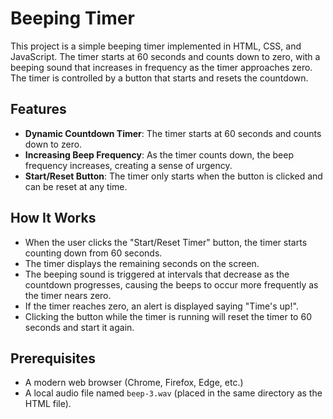# Beeping Timer

This project is a simple beeping timer implemented in HTML, CSS, and JavaScript. The timer starts at 60 seconds and counts down to zero, with a beeping sound that increases in frequency as the timer approaches zero. The timer is controlled by a button that starts and resets the countdown.

## Features

- **Dynamic Countdown Timer**: The timer starts at 60 seconds and counts down to zero.
- **Increasing Beep Frequency**: As the timer counts down, the beep frequency increases, creating a sense of urgency.
- **Start/Reset Button**: The timer only starts when the button is clicked and can be reset at any time.

## How It Works

- When the user clicks the "Start/Reset Timer" button, the timer starts counting down from 60 seconds.
- The timer displays the remaining seconds on the screen.
- The beeping sound is triggered at intervals that decrease as the countdown progresses, causing the beeps to occur more frequently as the timer nears zero.
- If the timer reaches zero, an alert is displayed saying "Time's up!".
- Clicking the button while the timer is running will reset the timer to 60 seconds and start it again.

## Prerequisites

- A modern web browser (Chrome, Firefox, Edge, etc.)
- A local audio file named `beep-3.wav` (placed in the same directory as the HTML file).


